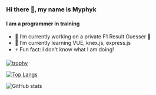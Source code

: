 ### Hi there 👋, my name is Myphyk
#### I am a programmer in training


- 🔭 I’m currently working on a private F1 Result Guesser 🤫 
- 🌱 I’m currently learning VUE, knex.js, express.js 
- ⚡ Fun fact: I don't know what I am doing! 


[![trophy](https://github-profile-trophy.vercel.app/?username=myphyk)](https://github.com/ryo-ma/github-profile-trophy)

[![Top Langs](https://github-readme-stats.vercel.app/api/top-langs/?username=myphyk)](https://github.com/anuraghazra/github-readme-stats)

![GitHub stats](https://github-readme-stats.vercel.app/api?username=myphyk&show_icons=true&count_private=true) 
